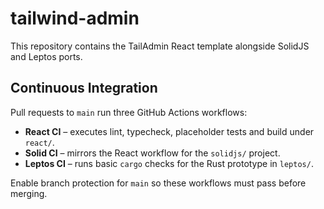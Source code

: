 # tailwind-admin

This repository contains the TailAdmin React template alongside SolidJS and Leptos ports.

## Continuous Integration

Pull requests to `main` run three GitHub Actions workflows:

- **React CI** – executes lint, typecheck, placeholder tests and build under `react/`.
- **Solid CI** – mirrors the React workflow for the `solidjs/` project.
- **Leptos CI** – runs basic `cargo` checks for the Rust prototype in `leptos/`.

Enable branch protection for `main` so these workflows must pass before merging.
